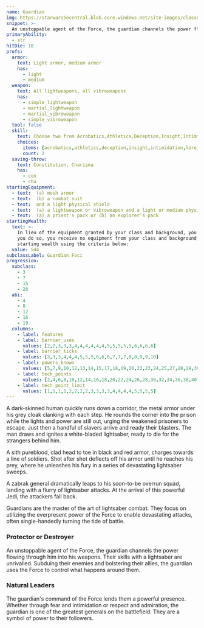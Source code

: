```yaml
---
name: Guardian
img: https://starwars5ecentral.blob.core.windows.net/site-images/classes/guardian_01.png
snippet: >-
  An unstoppable agent of the Force, the guardian channels the power flowing through him into his weapons
primaryAbility:
  - str
hitDie: 10
profs:
  armor:
    text: Light armor, medium armor
    has:
      - light
      - medium
  weapon:
    text: All lightweapons, all vibroweapons
    has:
      - simple_lightweapon
      - martial_lightweapon
      - martial_vibroweapon
      - simple_vibroweapon
  tool: false
  skill:
    text: Choose two from Acrobatics,Athletics,Deception,Insight,Intimidation,Lore,Perception,Persuasion,Piloting
    choices:
      items: [acrobatics,athletics,deception,insight,intimidation,lore,perception,persuasion,piloting]
      count: 2
  saving-throw:
    text: Constitution, Charisma
    has:
      - con
      - cha
startingEquipment:
  - text:  (a) mesh armor
  - text:  (b) a combat suit
  - text:  and a light physical shield
  - text:  (a) a lightweapon or vibroweapon and a light or medium physical shield or (b) two lightweapons or vibroweapons
  - text:  (a) a priest's pack or (b) an explorer's pack
startingWealth:
  text: >-
    In lieu of the equipment granted by your class and background, you can elect to purchase your starting gear. If
    you do so, you receive no equipment from your class and background, and instead roll for your
    starting wealth using the criteria below:
  value: 5d4
subclassLabel: Guardian Foci
progression:
  subclass:
    - 3
    - 7
    - 15
    - 20
  abi:
    - 4
    - 8
    - 12
    - 16
    - 19
  columns:
    - label: features
    - label: barrier_uses
      values: [2,2,3,3,3,4,4,4,4,4,4,5,5,5,5,5,6,6,6,6]
    - label: barrier_ticks
      values: [3,3,3,4,4,4,5,5,5,6,6,6,7,7,7,8,8,9,9,10]
    - label: powers_known
      values: [5,7,9,10,12,13,14,15,17,18,19,20,22,23,24,25,27,28,29,30]
    - label: tech_points
      values: [2,4,6,8,10,12,14,16,18,20,22,24,26,28,30,32,34,36,38,40]
    - label: tech_point_limit
      values: [1,1,1,1,2,2,2,2,3,3,3,3,4,4,4,4,5,5,5,5]
---
```

A dark-skinned human quickly runs down a corridor, the metal armor under his grey cloak clanking with each step. He rounds the corner into the prison while the lights and power are still out, urging the weakened prisoners to escape. Just then a handful of slavers arrive and ready their blasters. The man draws and ignites a white-bladed lightsaber, ready to die for the strangers behind him. 

A sith pureblood, clad head to toe in black and red armor, charges towards a line of soldiers. Shot after shot deflects off his armor until he reaches his prey, where he unleashes his fury in a series of devastating lightsaber sweeps. 

A zabrak general dramatically leaps to his soon-to-be overrun squad, landing with a flurry of lightsaber attacks. At the arrival of this powerful Jedi, the attackers fall back.

Guardians are the master of the art of lightsaber combat. They focus on utilizing the everpresent power of the Force to enable devastating attacks, often single-handedly turning the tide of battle.

### Protector or Destroyer
An unstoppable agent of the Force, the guardian channels the power flowing through him into his weapons. Their skills with a lightsaber are unrivalled. Subduing their enemies and bolstering their allies, the guardian uses the Force to control what happens around them.

### Natural Leaders
The guardian's command of the Force lends them a powerful presence. Whether through fear and intimidation or respect and admiration, the guardian is one of the greatest generals on the battlefield. They are a symbol of power to their followers.
